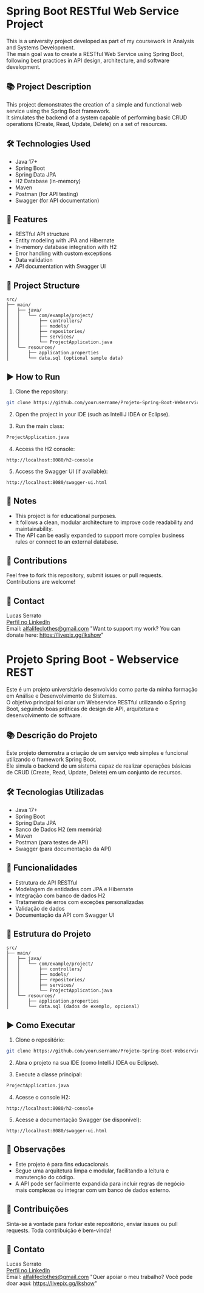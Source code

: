 
# Spring Boot RESTful Web Service Project

This is a university project developed as part of my coursework in Analysis and Systems Development.  
The main goal was to create a RESTful Web Service using Spring Boot, following best practices in API design, architecture, and software development.

## 📚 Project Description

This project demonstrates the creation of a simple and functional web service using the Spring Boot framework.  
It simulates the backend of a system capable of performing basic CRUD operations (Create, Read, Update, Delete) on a set of resources.

## 🛠️ Technologies Used

- Java 17+
- Spring Boot
- Spring Data JPA
- H2 Database (in-memory)
- Maven
- Postman (for API testing)
- Swagger (for API documentation)

## 🚀 Features

- RESTful API structure
- Entity modeling with JPA and Hibernate
- In-memory database integration with H2
- Error handling with custom exceptions
- Data validation
- API documentation with Swagger UI

## 📂 Project Structure

```
src/
├── main/
│   ├── java/
│   │   └── com/example/project/
│   │       ├── controllers/
│   │       ├── models/
│   │       ├── repositories/
│   │       ├── services/
│   │       └── ProjectApplication.java
│   └── resources/
│       ├── application.properties
│       └── data.sql (optional sample data)
```

## ▶️ How to Run

1. Clone the repository:
```bash
git clone https://github.com/yourusername/Projeto-Spring-Boot-Webservice-REST.git
```

2. Open the project in your IDE (such as IntelliJ IDEA or Eclipse).

3. Run the main class:
```bash
ProjectApplication.java
```

4. Access the H2 console:
```
http://localhost:8080/h2-console
```

5. Access the Swagger UI (if available):
```
http://localhost:8080/swagger-ui.html
```

## 📌 Notes

- This project is for educational purposes.
- It follows a clean, modular architecture to improve code readability and maintainability.
- The API can be easily expanded to support more complex business rules or connect to an external database.

## 🤝 Contributions

Feel free to fork this repository, submit issues or pull requests. Contributions are welcome!

## 📧 Contact


Lucas Serrato  
[Perfil no LinkedIn](https://www.linkedin.com/in/lucasserrato201/)  
Email: alfalifeclothes@gmail.com
"Want to support my work? You can donate here: https://livepix.gg/lkshow"




# Projeto Spring Boot - Webservice REST

Este é um projeto universitário desenvolvido como parte da minha formação em Análise e Desenvolvimento de Sistemas.  
O objetivo principal foi criar um Webservice RESTful utilizando o Spring Boot, seguindo boas práticas de design de API, arquitetura e desenvolvimento de software.

## 📚 Descrição do Projeto

Este projeto demonstra a criação de um serviço web simples e funcional utilizando o framework Spring Boot.  
Ele simula o backend de um sistema capaz de realizar operações básicas de CRUD (Create, Read, Update, Delete) em um conjunto de recursos.

## 🛠️ Tecnologias Utilizadas

- Java 17+
- Spring Boot
- Spring Data JPA
- Banco de Dados H2 (em memória)
- Maven
- Postman (para testes de API)
- Swagger (para documentação da API)

## 🚀 Funcionalidades

- Estrutura de API RESTful
- Modelagem de entidades com JPA e Hibernate
- Integração com banco de dados H2
- Tratamento de erros com exceções personalizadas
- Validação de dados
- Documentação da API com Swagger UI

## 📂 Estrutura do Projeto

```
src/
├── main/
│   ├── java/
│   │   └── com/example/project/
│   │       ├── controllers/
│   │       ├── models/
│   │       ├── repositories/
│   │       ├── services/
│   │       └── ProjectApplication.java
│   └── resources/
│       ├── application.properties
│       └── data.sql (dados de exemplo, opcional)
```

## ▶️ Como Executar

1. Clone o repositório:
```bash
git clone https://github.com/yourusername/Projeto-Spring-Boot-Webservice-REST.git
```

2. Abra o projeto na sua IDE (como IntelliJ IDEA ou Eclipse).

3. Execute a classe principal:
```bash
ProjectApplication.java
```

4. Acesse o console H2:
```
http://localhost:8080/h2-console
```

5. Acesse a documentação Swagger (se disponível):
```
http://localhost:8080/swagger-ui.html
```

## 📌 Observações

- Este projeto é para fins educacionais.
- Segue uma arquitetura limpa e modular, facilitando a leitura e manutenção do código.
- A API pode ser facilmente expandida para incluir regras de negócio mais complexas ou integrar com um banco de dados externo.

## 🤝 Contribuições

Sinta-se à vontade para forkar este repositório, enviar issues ou pull requests. Toda contribuição é bem-vinda!

## 📧 Contato

Lucas Serrato  
[Perfil no LinkedIn](https://www.linkedin.com/in/lucasserrato201/)  
Email: alfalifeclothes@gmail.com
"Quer apoiar o meu trabalho? Você pode doar aqui: https://livepix.gg/lkshow"
```

